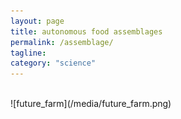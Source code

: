 ```yaml
---
layout: page
title: autonomous food assemblages
permalink: /assemblage/
tagline: 
category: "science"
---
```

<br>
![future_farm](/media/future_farm.png)
